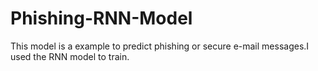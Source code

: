 # Phishing-RNN-Model
This model is a example to predict phishing or secure e-mail messages.I used the RNN model to train.
